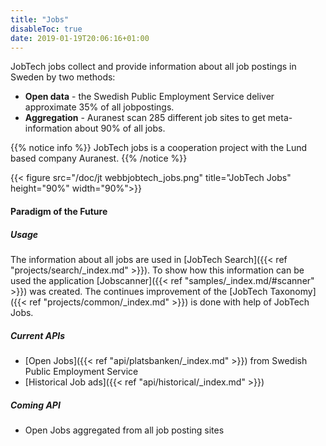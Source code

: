 ```yaml
---
title: "Jobs"
disableToc: true
date: 2019-01-19T20:06:16+01:00
---
```


 JobTech jobs collect and provide information about all job postings in Sweden by two methods:

- **Open data** - the Swedish Public Employment Service deliver approximate 35% of all jobpostings.
- **Aggregation** - Auranest scan 285 different job sites to get meta-information about 90% of all jobs.

{{% notice info %}}
JobTech jobs is a cooperation project with the Lund based company Auranest.
{{% /notice %}}

{{< figure src="/doc/jt webbjobtech_jobs.png" title="JobTech Jobs" height="90%" width="90%">}}
#### Paradigm of the Future

##### Usage
The information about all jobs are used in [JobTech Search]({{< ref "projects/search/_index.md" >}}).
To show how this information can be used the application [Jobscanner]({{< ref "samples/_index.md/#scanner" >}}) was created.
The continues improvement of the [JobTech Taxonomy]({{< ref "projects/common/_index.md" >}}) is done with help of JobTech Jobs.

##### Current APIs
* [Open Jobs]({{< ref "api/platsbanken/_index.md" >}}) from Swedish Public Employment Service
* [Historical Job ads]({{< ref "api/historical/_index.md" >}})

##### Coming API
* Open Jobs aggregated from all job posting sites


